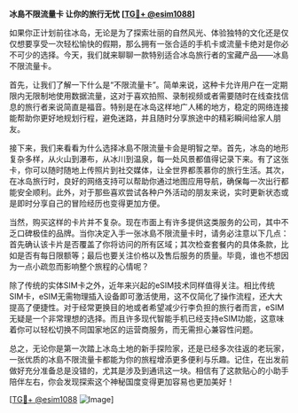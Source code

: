 **冰島不限流量卡 让你的旅行无忧 [[TG💪+ @esim1088](https://t.me/s/esim1088)]**

如果你正计划前往冰岛，无论是为了探索壮丽的自然风光、体验独特的文化还是仅仅想要享受一次轻松愉快的假期，那么拥有一张合适的手机卡或流量卡绝对是你必不可少的选择。今天，我们就来聊聊一款特别适合冰岛旅行者的宝藏产品——冰島不限流量卡。

首先，让我们了解一下什么是“不限流量卡”。简单来说，这种卡允许用户在一定期限内无限制地使用数据流量，这对于喜欢拍照、录制视频或者需要随时在线查找信息的旅行者来说简直是福音。特别是在冰岛这样地广人稀的地方，稳定的网络连接能帮助你更好地规划行程，避免迷路，并且随时分享旅途中的精彩瞬间给家人朋友。

接下来，我们来看看为什么选择冰島不限流量卡会是明智之举。首先，冰岛的地形复杂多样，从火山到瀑布，从冰川到温泉，每一处风景都值得记录下来。有了这张卡，你可以随时随地上传照片到社交媒体，让全世界都羡慕你的旅行生活。其次，在冰岛旅行时，良好的网络支持可以帮助你通过地图应用导航，确保每一次出行都能安全顺利。此外，对于那些喜欢尝试各种户外活动的朋友来说，实时更新状态或是即时分享自己的冒险经历也变得更加方便。

当然，购买这样的卡片并不复杂。现在市面上有许多提供这类服务的公司，其中不乏口碑极佳的品牌。当你决定入手一张冰島不限流量卡时，请务必注意以下几点：首先确认该卡片是否覆盖了你将访问的所有区域；其次检查套餐内的具体条款，比如是否有每日限额等；最后也要关注价格以及售后服务的质量。毕竟，谁也不想因为一点小疏忽而影响整个旅程的心情呢？

除了传统的实体SIM卡之外，近年来兴起的eSIM技术同样值得关注。相比传统SIM卡，eSIM无需物理插入设备即可激活使用，这不仅简化了操作流程，还大大提高了便捷性。对于经常更换目的地或者希望减少行李负担的旅行者而言，eSIM无疑是一个非常理想的选择。而且许多现代智能手机已经支持eSIM功能，这意味着你可以轻松切换不同国家地区的运营商服务，而无需担心兼容性问题。

总之，无论你是第一次踏上冰岛土地的新手探险家，还是已经多次往返的老玩家，一张优质的冰島不限流量卡都能为你的旅程增添更多便利与乐趣。记住，在出发前做好充分准备总是没错的，尤其是涉及到通讯这一块。相信有了这款贴心的小助手陪伴左右，你会发现探索这个神秘国度变得更加容易也更加美好！

[[TG💪+ @esim1088](https://t.me/s/esim1088) ![Image](https://i.postimg.cc/4NQfJmqS/Snipaste-2025-05-13-00-14-12.png)]
